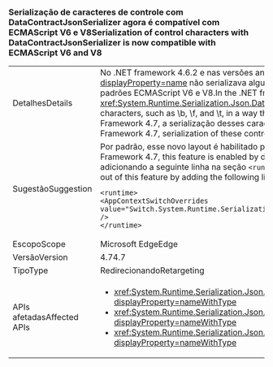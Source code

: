 ### <a name="serialization-of-control-characters-with-datacontractjsonserializer-is-now-compatible-with-ecmascript-v6-and-v8"></a><span data-ttu-id="69395-101">Serialização de caracteres de controle com DataContractJsonSerializer agora é compatível com ECMAScript V6 e V8</span><span class="sxs-lookup"><span data-stu-id="69395-101">Serialization of control characters with DataContractJsonSerializer is now compatible with ECMAScript V6 and V8</span></span>

|   |   |
|---|---|
|<span data-ttu-id="69395-102">Detalhes</span><span class="sxs-lookup"><span data-stu-id="69395-102">Details</span></span>|<span data-ttu-id="69395-103">No .NET framework 4.6.2 e nas versões anteriores, o <xref:System.Runtime.Serialization.Json.DataContractJsonSerializer?displayProperty=name> não serializava alguns caracteres de controle especiais, como \b, \f e \t, de uma forma compatível com os padrões ECMAScript V6 e V8.</span><span class="sxs-lookup"><span data-stu-id="69395-103">In the .NET framework 4.6.2 and earlier versions, the <xref:System.Runtime.Serialization.Json.DataContractJsonSerializer?displayProperty=name> did not serialize some special control characters, such as \b, \f, and \t, in a way that was compatible with the ECMAScript V6 and V8 standards.</span></span> <span data-ttu-id="69395-104">A partir do .NET Framework 4.7, a serialização desses caracteres de controle é compatível com o ECMAScript V6 e V8.</span><span class="sxs-lookup"><span data-stu-id="69395-104">Starting with the .NET Framework 4.7, serialization of these control characters is compatible with ECMAScript V6 and V8.</span></span>|
|<span data-ttu-id="69395-105">Sugestão</span><span class="sxs-lookup"><span data-stu-id="69395-105">Suggestion</span></span>|<span data-ttu-id="69395-106">Por padrão, esse novo layout é habilitado para aplicativos que se destinam ao .NET Framework 4.7.</span><span class="sxs-lookup"><span data-stu-id="69395-106">For apps that target the .NET Framework 4.7, this feature is enabled by default.</span></span> <span data-ttu-id="69395-107">Se esse comportamento não for desejado, você poderá recusar esse recurso adicionando a seguinte linha na seção <code>&lt;runtime&gt;</code> do arquivo app.config ou web.config:</span><span class="sxs-lookup"><span data-stu-id="69395-107">If this behavior is not desirable, you can opt out of this feature by adding the following line to the <code>&lt;runtime&gt;</code> section of the app.config or web.config file:</span></span><pre><code class="language-xml">&lt;runtime&gt;&#13;&#10;&lt;AppContextSwitchOverrides value=&quot;Switch.System.Runtime.Serialization.DoNotUseECMAScriptV6EscapeControlCharacter=false&quot; /&gt;&#13;&#10;&lt;/runtime&gt;&#13;&#10;</code></pre>|
|<span data-ttu-id="69395-108">Escopo</span><span class="sxs-lookup"><span data-stu-id="69395-108">Scope</span></span>|<span data-ttu-id="69395-109">Microsoft Edge</span><span class="sxs-lookup"><span data-stu-id="69395-109">Edge</span></span>|
|<span data-ttu-id="69395-110">Versão</span><span class="sxs-lookup"><span data-stu-id="69395-110">Version</span></span>|<span data-ttu-id="69395-111">4.7</span><span class="sxs-lookup"><span data-stu-id="69395-111">4.7</span></span>|
|<span data-ttu-id="69395-112">Tipo</span><span class="sxs-lookup"><span data-stu-id="69395-112">Type</span></span>|<span data-ttu-id="69395-113">Redirecionando</span><span class="sxs-lookup"><span data-stu-id="69395-113">Retargeting</span></span>|
|<span data-ttu-id="69395-114">APIs afetadas</span><span class="sxs-lookup"><span data-stu-id="69395-114">Affected APIs</span></span>|<ul><li><xref:System.Runtime.Serialization.Json.DataContractJsonSerializer.WriteObject(System.IO.Stream,System.Object)?displayProperty=nameWithType></li><li><xref:System.Runtime.Serialization.Json.DataContractJsonSerializer.WriteObject(System.Xml.XmlDictionaryWriter,System.Object)?displayProperty=nameWithType></li><li><xref:System.Runtime.Serialization.Json.DataContractJsonSerializer.WriteObject(System.Xml.XmlWriter,System.Object)?displayProperty=nameWithType></li></ul>|

